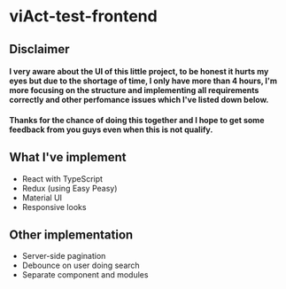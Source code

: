 # viAct-test-frontend

## Disclaimer
#### I very aware about the UI of this little project, to be honest it hurts my eyes but due to the shortage of time, I only have more than 4 hours, I'm more focusing on the structure and implementing all requirements correctly and other perfomance issues which I've listed down below. 
#### Thanks for the chance of doing this together and I hope to get some feedback from you guys even when this is not qualify. 
## What I've implement
- React with TypeScript
- Redux (using Easy Peasy)
- Material UI
- Responsive looks

## Other implementation
- Server-side pagination
- Debounce on user doing search
- Separate component and modules 
